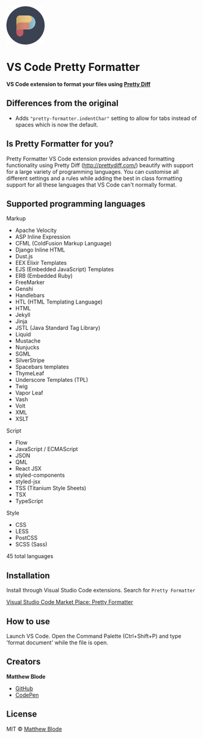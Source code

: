 <a href="https://marketplace.visualstudio.com/items?itemName=OldStarchy.pretty-formatter">
  <img src="https://github.com/OldStarchy/vscode-pretty-formatter/blob/master/icon.png?raw=true" alt="VS Code Pretty Format" width=100 height=100>
</a>

# VS Code Pretty Formatter

**VS Code extension to format your files using [Pretty Diff](https://prettydiff.com/)**

## Differences from the original

* Adds `"pretty-formatter.indentChar"` setting to allow for tabs instead of spaces which is now the default.

## Is Pretty Formatter for you?

Pretty Formatter VS Code extension provides advanced formatting functionality using Pretty Diff (http://prettydiff.com/) beautify with support for a large variety of programming languages. You can customise all different settings and a rules while adding the best in class formatting support for all these languages that VS Code can't normally format.

## Supported programming languages

Markup
* Apache Velocity
* ASP Inline Expression
* CFML (ColdFusion Markup Language)
* Django Inline HTML
 * Dust.js
* EEX Elixir Templates
* EJS (Embedded JavaScript) Templates
* ERB (Embedded Ruby)
* FreeMarker
* Genshi
* Handlebars
* HTL (HTML Templating Language)
* HTML
* Jekyll
* Jinja
* JSTL (Java Standard Tag Library)
* Liquid
* Mustache
* Nunjucks
* SGML
* SilverStripe
* Spacebars templates
* ThymeLeaf
* Underscore Templates (TPL)
* Twig
* Vapor Leaf
* Vash
* Volt
* XML
* XSLT

Script
* Flow
* JavaScript / ECMAScript
* JSON
* QML
* React JSX
* styled-components
* styled-jsx
* TSS (Titanium Style Sheets)
* TSX
* TypeScript

Style
* CSS
* LESS
* PostCSS
* SCSS (Sass)

45 total languages

## Installation

Install through Visual Studio Code extensions. Search for `Pretty Formatter`

[Visual Studio Code Market Place: Pretty Formatter](https://marketplace.visualstudio.com/items?itemName=mblode.pretty-formatter)

## How to use

Launch VS Code. Open the Command Palette (Ctrl+Shift+P) and type 'format document' while the file is open.

## Creators

**Matthew Blode**

- [GitHub](https://github.com/mblode)
- [CodePen](https://codepen.io/mblode)

## License

MIT © [Matthew Blode](http://matthewblode.com)
